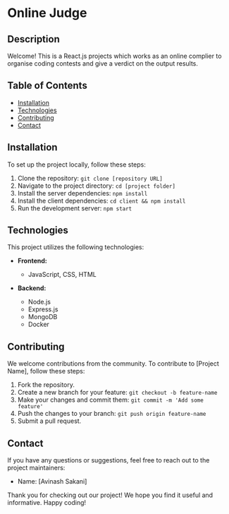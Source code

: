 # Online Judge

## Description

Welcome! This is a React.js projects which works as an online complier to organise coding contests and give a verdict on the output results.

## Table of Contents

- [Installation](#installation)
- [Technologies](#technologies)
- [Contributing](#contributing)
- [Contact](#contact)

## Installation

To set up the project locally, follow these steps:

1. Clone the repository: `git clone [repository URL]`
2. Navigate to the project directory: `cd [project folder]`
3. Install the server dependencies: `npm install`
4. Install the client dependencies: `cd client && npm install`
5. Run the development server: `npm start`


## Technologies

This project utilizes the following technologies:

- **Frontend:**
  - JavaScript, CSS, HTML

- **Backend:**
  - Node.js
  - Express.js
  - MongoDB
  - Docker


## Contributing

We welcome contributions from the community. To contribute to [Project Name], follow these steps:

1. Fork the repository.
2. Create a new branch for your feature: `git checkout -b feature-name`
3. Make your changes and commit them: `git commit -m 'Add some feature'`
4. Push the changes to your branch: `git push origin feature-name`
5. Submit a pull request.


## Contact

If you have any questions or suggestions, feel free to reach out to the project maintainers:

- Name: [Avinash Sakani]


Thank you for checking out our project! We hope you find it useful and informative. Happy coding!
